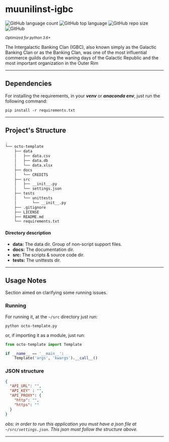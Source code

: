 # muunilinst-igbc

![GitHub language count](https://img.shields.io/github/languages/count/Brunopaes/octo-template.svg)
![GitHub top language](https://img.shields.io/github/languages/top/Brunopaes/octo-template.svg)
![GitHub repo size](https://img.shields.io/github/repo-size/Brunopaes/octo-template.svg)
![GitHub](https://img.shields.io/github/license/Brunopaes/octo-template.svg)

<small>_Optimized for python 3.6+_</small>

The Intergalactic Banking Clan (IGBC), also known simply as the Galactic 
Banking Clan or as the Banking Clan, was one of the most influential commerce 
guilds during the waning days of the Galactic Republic and the most important
 organization in the Outer Rim

----------------------

## Dependencies

For installing the requirements, in your ___venv___ or ___anaconda env___, 
just run the following command:

```shell script
pip install -r requirements.txt
```
----------------

## Project's Structure

```bash 
.
└── octo-template
    ├── data
    │   ├── data.csv
    │   ├── data.db
    │   └── data.xlsx
    ├── docs
    │   └── CREDITS
    ├── src
    │   ├── __init__.py
    │   └── settings.json
    ├── tests
    │   └── unittests
    │       └── __init__.py
    ├── .gitignore
    ├── LICENSE
    ├── README.md
    └── requirements.txt
```

#### Directory description

- __data:__ The data dir. Group of non-script support files.
- __docs:__ The documentation dir.
- __src:__ The scripts & source code dir.
- __tests:__ The unittests dir.

----------------

## Usage Notes

Section aimed on clarifying some running issues.

### Running

For running it, at the `~/src` directory just run:

```shell script
python octo-template.py
``` 

or, if importing it as a module, just run:
````python
from octo-template import Template

if __name__ == '__main__':
    Template('args', 'kwargs').__call__()
````

### JSON structure

````json
{
  "API_URL": "",
  "API_KEY" : "",
  "API_PROXY": {
    "http": "",
    "https": ""
  }
}
````

_obs: in order to run this application you must have a json file at `~/src/settings.json`. This json must follow the structure above._

---------------
